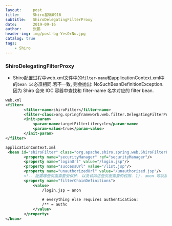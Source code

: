 ```yaml
---
layout:     post 
title:      Shiro基础0916
subtitle:   ShiroDelegatingFilterProxy
date:       2019-09-16
author:     张鹏
header-img: img/post-bg-YesOrNo.jpg
catalog: true   
tags:                         
    - Shiro
---
```


### ShiroDelegatingFilterProxy

- Shiro配置过程中web.xml文件中的`filter-name`和applicationContext.xml中的`bean id`必须相同.若不一致, 则会抛出: NoSuchBeanDefinitionException. 因为 Shiro 会来 IOC 容器中查找和 filter-name 名字对应的 filter bean.

```xml
web.xml
<filter>
        <filter-name>shiroFilter</filter-name>
        <filter-class>org.springframework.web.filter.DelegatingFilterProxy</filter-class>
        <init-param>
            <param-name>targetFilterLifecycle</param-name>
            <param-value>true</param-value>
        </init-param>
</filter>

applicationContext.xml
 <bean id="shiroFilter" class="org.apache.shiro.spring.web.ShiroFilterFactoryBean">
        <property name="securityManager" ref="securityManager"/>
        <property name="loginUrl" value="/login.jsp"/>
        <property name="successUrl" value="/list.jsp"/>
        <property name="unauthorizedUrl" value="/unauthorized.jsp"/>
        <!-- 配置哪些页面需要受保护. 以及访问这些页面需要的权限. 1). anon 可以被匿名访问 2). authc 必须认证(即登录)后才可能访问的页面. 3). logout 登出. 4). roles 角色过滤器 -->
        <property name="filterChainDefinitions">
            <value>
                /login.jsp = anon
                
                # everything else requires authentication:
                /** = authc
            </value>
        </property>
</bean>
```
